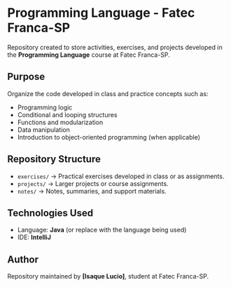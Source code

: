 # Programming Language - Fatec Franca-SP

Repository created to store activities, exercises, and projects developed in the **Programming Language** course at Fatec Franca-SP.

## Purpose
Organize the code developed in class and practice concepts such as:
- Programming logic  
- Conditional and looping structures  
- Functions and modularization  
- Data manipulation  
- Introduction to object-oriented programming (when applicable)  

## Repository Structure
- `exercises/` → Practical exercises developed in class or as assignments.  
- `projects/` → Larger projects or course assignments.  
- `notes/` → Notes, summaries, and support materials.  

## Technologies Used
- Language: **Java** (or replace with the language being used)  
- IDE: **IntelliJ**  

## Author
Repository maintained by **[Isaque Lucio]**, student at Fatec Franca-SP.  
